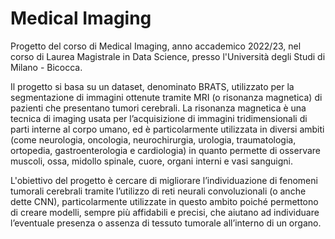 # Medical Imaging

Progetto del corso di Medical Imaging, anno accademico 2022/23, nel corso di Laurea Magistrale in Data Science, presso l'Università degli Studi di Milano - Bicocca.

Il progetto si basa su un dataset, denominato BRATS, utilizzato per la segmentazione di immagini ottenute tramite MRI (o risonanza magnetica) di pazienti che presentano tumori cerebrali. La risonanza magnetica è una tecnica di imaging usata per l’acquisizione di immagini tridimensionali di parti interne al corpo umano, ed è particolarmente utilizzata in diversi ambiti (come neurologia, oncologia, neurochirurgia, urologia, traumatologia, ortopedia, gastroenterologia e cardiologia) in quanto permette di osservare muscoli, ossa, midollo spinale, cuore, organi interni e vasi sanguigni. 

L'obiettivo del progetto è cercare di migliorare l’individuazione di fenomeni tumorali cerebrali tramite l’utilizzo di reti neurali convoluzionali (o anche dette CNN), particolarmente utilizzate in questo ambito poiché permettono di creare modelli, sempre più affidabili e precisi, che aiutano ad individuare l’eventuale presenza o assenza di tessuto tumorale all’interno di un organo.